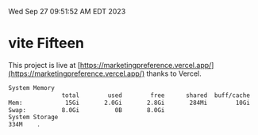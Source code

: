 Wed Sep 27 09:51:52 AM EDT 2023

# vite Fifteen


This project is live at [https://marketingpreference.vercel.app/](https://marketingpreference.vercel.app/) thanks to Vercel.

```bash
System Memory
               total        used        free      shared  buff/cache   available
Mem:            15Gi       2.0Gi       2.8Gi       284Mi        10Gi        12Gi
Swap:          8.0Gi          0B       8.0Gi
System Storage
334M	.
```
